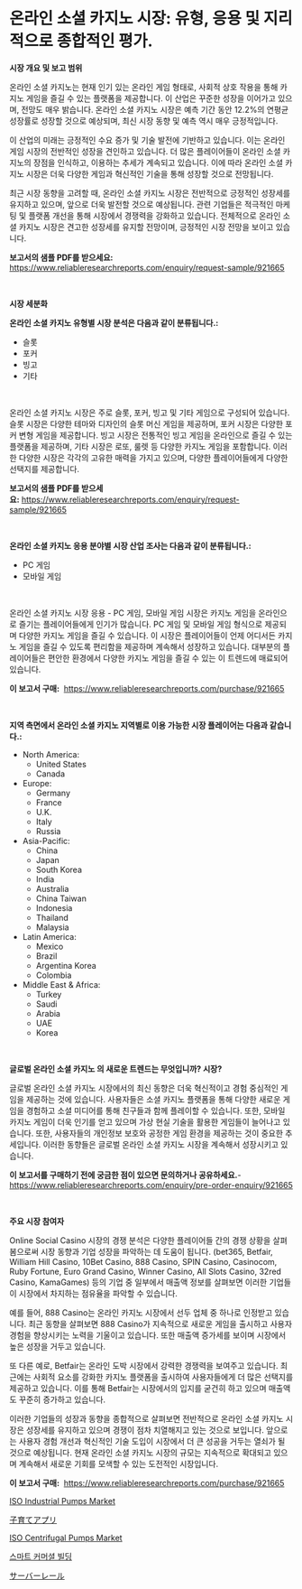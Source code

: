 <p><h1>온라인 소셜 카지노 시장: 유형, 응용 및 지리적으로 종합적인 평가.</h1></p><p><strong>시장 개요 및 보고 범위</strong></p>
<p><p>온라인 소셜 카지노는 현재 인기 있는 온라인 게임 형태로, 사회적 상호 작용을 통해 카지노 게임을 즐길 수 있는 플랫폼을 제공합니다. 이 산업은 꾸준한 성장을 이어가고 있으며, 전망도 매우 밝습니다. 온라인 소셜 카지노 시장은 예측 기간 동안 12.2%의 연평균 성장률로 성장할 것으로 예상되며, 최신 시장 동향 및 예측 역시 매우 긍정적입니다.</p><p>이 산업의 미래는 긍정적인 수요 증가 및 기술 발전에 기반하고 있습니다. 이는 온라인 게임 시장의 전반적인 성장을 견인하고 있습니다. 더 많은 플레이어들이 온라인 소셜 카지노의 장점을 인식하고, 이용하는 추세가 계속되고 있습니다. 이에 따라 온라인 소셜 카지노 시장은 더욱 다양한 게임과 혁신적인 기술을 통해 성장할 것으로 전망됩니다.</p><p>최근 시장 동향을 고려할 때, 온라인 소셜 카지노 시장은 전반적으로 긍정적인 성장세를 유지하고 있으며, 앞으로 더욱 발전할 것으로 예상됩니다. 관련 기업들은 적극적인 마케팅 및 플랫폼 개선을 통해 시장에서 경쟁력을 강화하고 있습니다. 전체적으로 온라인 소셜 카지노 시장은 견고한 성장세를 유지할 전망이며, 긍정적인 시장 전망을 보이고 있습니다.</p></p>
<p><strong>보고서의 샘플 PDF를 받으세요:</strong> <a href="https://www.reliableresearchreports.com/enquiry/request-sample/921665">https://www.reliableresearchreports.com/enquiry/request-sample/921665</a></p>
<p>&nbsp;</p>
<p><strong>시장 세분화</strong></p>
<p><strong>온라인 소셜 카지노 유형별 시장 분석은 다음과 같이 분류됩니다.:</strong></p>
<p><ul><li>슬롯</li><li>포커</li><li>빙고</li><li>기타</li></ul></p>
<p>&nbsp;</p>
<p><p>온라인 소셜 카지노 시장은 주로 슬롯, 포커, 빙고 및 기타 게임으로 구성되어 있습니다. 슬롯 시장은 다양한 테마와 디자인의 슬롯 머신 게임을 제공하며, 포커 시장은 다양한 포커 변형 게임을 제공합니다. 빙고 시장은 전통적인 빙고 게임을 온라인으로 즐길 수 있는 플랫폼을 제공하며, 기타 시장은 로또, 룰렛 등 다양한 카지노 게임을 포함합니다. 이러한 다양한 시장은 각각의 고유한 매력을 가지고 있으며, 다양한 플레이어들에게 다양한 선택지를 제공합니다.</p></p>
<p><strong>보고서의 샘플 PDF를 받으세요:</strong>&nbsp;<a href="https://www.reliableresearchreports.com/enquiry/request-sample/921665">https://www.reliableresearchreports.com/enquiry/request-sample/921665</a></p>
<p>&nbsp;</p>
<p><strong> 온라인 소셜 카지노 응용 분야별 시장 산업 조사는 다음과 같이 분류됩니다.:</strong></p>
<p><ul><li>PC 게임</li><li>모바일 게임</li></ul></p>
<p>&nbsp;</p>
<p><p>온라인 소셜 카지노 시장 응용 - PC 게임, 모바일 게임 시장은 카지노 게임을 온라인으로 즐기는 플레이어들에게 인기가 많습니다. PC 게임 및 모바일 게임 형식으로 제공되며 다양한 카지노 게임을 즐길 수 있습니다. 이 시장은 플레이어들이 언제 어디서든 카지노 게임을 즐길 수 있도록 편리함을 제공하며 계속해서 성장하고 있습니다. 대부분의 플레이어들은 편안한 환경에서 다양한 카지노 게임을 즐길 수 있는 이 트렌드에 매료되어 있습니다.</p></p>
<p><strong>이 보고서 구매:</strong>&nbsp; <a href="https://www.reliableresearchreports.com/purchase/921665">https://www.reliableresearchreports.com/purchase/921665</a></p>
<p>&nbsp;</p>
<p><strong>지역 측면에서 온라인 소셜 카지노 지역별로 이용 가능한 시장 플레이어는 다음과 같습니다.:</strong></p>
<p><ul>
    <li>
        North America:
        <ul>
            <li>United States</li>
            <li>Canada</li>
        </ul>
    </li>
    <li>
        Europe:
        <ul>
            <li>Germany</li>
            <li>France</li>
            <li>U.K.</li>
            <li>Italy</li>
            <li>Russia</li>
        </ul>
    </li>
    <li>
        Asia-Pacific:
        <ul>
            <li>China</li>
            <li>Japan</li>
            <li>South Korea</li>
            <li>India</li>
            <li>Australia</li>
            <li>China Taiwan</li>
            <li>Indonesia</li>
            <li>Thailand</li>
            <li>Malaysia</li>
        </ul>
    </li>
    <li>
        Latin America:
        <ul>
            <li>Mexico</li>
            <li>Brazil</li>
            <li>Argentina Korea</li>
            <li>Colombia</li>
        </ul>
    </li>
    <li>
        Middle East & Africa:
        <ul>
            <li>Turkey</li>
            <li>Saudi</li>
            <li>Arabia</li>
            <li>UAE</li>
            <li>Korea</li>
        </ul>
    </li>
    </ul></p>
<p>&nbsp;</p>
<p><strong>글로벌 온라인 소셜 카지노 의 새로운 트렌드는 무엇입니까? 시장?</strong></p>
<p><p>글로벌 온라인 소셜 카지노 시장에서의 최신 동향은 더욱 혁신적이고 경험 중심적인 게임을 제공하는 것에 있습니다. 사용자들은 소셜 카지노 플랫폼을 통해 다양한 새로운 게임을 경험하고 소셜 미디어를 통해 친구들과 함께 플레이할 수 있습니다. 또한, 모바일 카지노 게임이 더욱 인기를 얻고 있으며 가상 현실 기술을 활용한 게임들이 늘어나고 있습니다. 또한, 사용자들의 개인정보 보호와 공정한 게임 환경을 제공하는 것이 중요한 추세입니다. 이러한 동향들은 글로벌 온라인 소셜 카지노 시장을 계속해서 성장시키고 있습니다.</p></p>
<p><strong>이 보고서를 구매하기 전에 궁금한 점이 있으면 문의하거나 공유하세요.</strong>- <a href="https://www.reliableresearchreports.com/enquiry/pre-order-enquiry/921665">https://www.reliableresearchreports.com/enquiry/pre-order-enquiry/921665</a></p>
<p>&nbsp;</p>
<p><strong>주요 시장 참여자</strong></p>
<p><p>Online Social Casino 시장의 경쟁 분석은 다양한 플레이어들 간의 경쟁 상황을 살펴봄으로써 시장 동향과 기업 성장을 파악하는 데 도움이 됩니다. (bet365, Betfair, William Hill Casino, 10Bet Casino, 888 Casino, SPIN Casino, Casinocom, Ruby Fortune, Euro Grand Casino, Winner Casino, All Slots Casino, 32red Casino, KamaGames) 등의 기업 중 일부에서 매출액 정보를 살펴보면 이러한 기업들이 시장에서 차지하는 점유율을 파악할 수 있습니다.</p><p>예를 들어, 888 Casino는 온라인 카지노 시장에서 선두 업체 중 하나로 인정받고 있습니다. 최근 동향을 살펴보면 888 Casino가 지속적으로 새로운 게임을 출시하고 사용자 경험을 향상시키는 노력을 기울이고 있습니다. 또한 매출액 증가세를 보이며 시장에서 높은 성장을 거두고 있습니다.</p><p>또 다른 예로, Betfair는 온라인 도박 시장에서 강력한 경쟁력을 보여주고 있습니다. 최근에는 사회적 요소를 강화한 카지노 플랫폼을 출시하여 사용자들에게 더 많은 선택지를 제공하고 있습니다. 이를 통해 Betfair는 시장에서의 입지를 굳건히 하고 있으며 매출액도 꾸준히 증가하고 있습니다.</p><p>이러한 기업들의 성장과 동향을 종합적으로 살펴보면 전반적으로 온라인 소셜 카지노 시장은 성장세를 유지하고 있으며 경쟁이 점차 치열해지고 있는 것으로 보입니다. 앞으로는 사용자 경험 개선과 혁신적인 기술 도입이 시장에서 더 큰 성공을 거두는 열쇠가 될 것으로 예상됩니다. 현재 온라인 소셜 카지노 시장의 규모는 지속적으로 확대되고 있으며 계속해서 새로운 기회를 모색할 수 있는 도전적인 시장입니다.</p></p>
<p><strong>이 보고서 구매:</strong>&nbsp;&nbsp;<a href="https://www.reliableresearchreports.com/purchase/921665">https://www.reliableresearchreports.com/purchase/921665</a></p>
<p><p><a href="https://issuu.com/reportprime-2/docs/iso-industrial-pumps-market-size-2030.pptx">ISO Industrial Pumps Market</a></p><p><a href="https://github.com/mohamedbakry57/Market-Research-Report-List-2/blob/main/4363593182269.md">子育てアプリ</a></p><p><a href="https://issuu.com/reportprime-2/docs/iso-centrifugal-pumps-market-size-2030.pptx">ISO Centrifugal Pumps Market</a></p><p><a href="https://github.com/sougarounis/Market-Research-Report-List-2/blob/main/5433523182266.md">스마트 커머셜 빌딩</a></p><p><a href="https://github.com/lababdou/Market-Research-Report-List-2/blob/main/3439900182270.md">サーバーレール</a></p></p>

